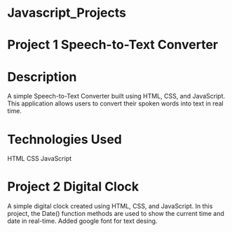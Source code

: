 # Javascript_Projects
 
# Project 1 Speech-to-Text Converter

# Description

 A simple Speech-to-Text Converter built using HTML, CSS, and JavaScript. This application allows users to convert their spoken words into text in real time. 

# Technologies Used

 HTML
CSS
JavaScript 


# Project 2 Digital Clock

A simple digital clock created using HTML, CSS, and JavaScript.
In this project, the Date() function methods are used to show the current time and date in real-time.
Added google font for text desing.